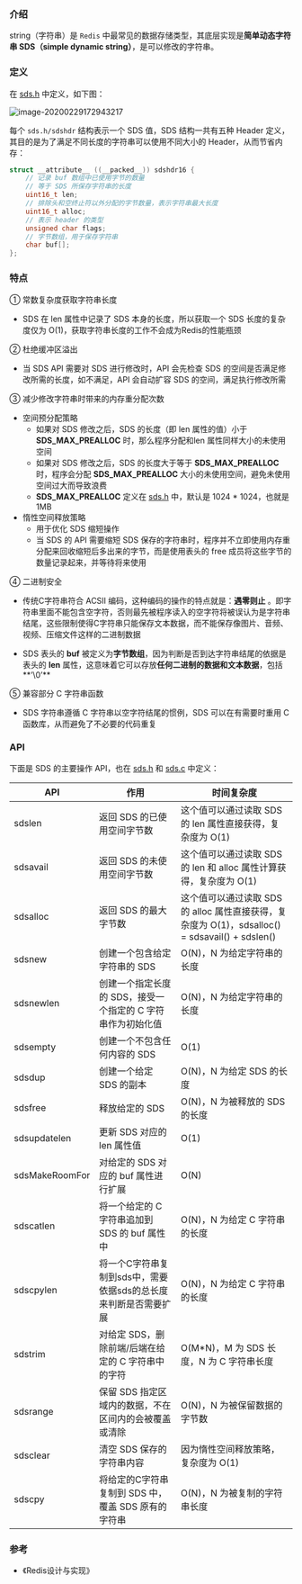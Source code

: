 ### 介绍

string（字符串）是 `Redis` 中最常见的数据存储类型，其底层实现是**简单动态字符串 SDS（simple dynamic string）**，是可以修改的字符串。



### 定义

在 [sds.h](https://github.com/antirez/redis/blob/unstable/src/sds.h) 中定义，如下图：

![image-20200229172943217](https://tva1.sinaimg.cn/large/00831rSTgy1gcdeh7x4ysj313g0u0qm7.jpg)

每个 `sds.h/sdshdr` 结构表示一个 SDS 值，SDS 结构一共有五种 Header 定义，其目的是为了满足不同长度的字符串可以使用不同大小的 Header，从而节省内存：

```c
struct __attribute__ ((__packed__)) sdshdr16 {
    // 记录 buf 数组中已使用字节的数量
    // 等于 SDS 所保存字符串的长度
    uint16_t len;
    // 排除头和空终止符以外分配的字节数量，表示字符串最大长度
    uint16_t alloc;
    // 表示 header 的类型
    unsigned char flags;
    // 字节数组，用于保存字符串
    char buf[];
};
```



### 特点

① 常数复杂度获取字符串长度

- SDS 在 len 属性中记录了 SDS 本身的长度，所以获取一个 SDS 长度的复杂度仅为 O(1)，获取字符串长度的工作不会成为Redis的性能瓶颈

② 杜绝缓冲区溢出

- 当 SDS API 需要对 SDS 进行修改时，API 会先检查 SDS 的空间是否满足修改所需的长度，如不满足，API 会自动扩容 SDS 的空间，满足执行修改所需

③ 减少修改字符串时带来的内存重分配次数

- 空间预分配策略
  - 如果对 SDS 修改之后，SDS 的长度（即 len 属性的值）小于 **SDS_MAX_PREALLOC** 时，那么程序分配和len 属性同样大小的未使用空间
  - 如果对 SDS 修改之后，SDS 的长度大于等于 **SDS_MAX_PREALLOC** 时，程序会分配 **SDS_MAX_PREALLOC** 大小的未使用空间，避免未使用空间过大而导致浪费
  - **SDS_MAX_PREALLOC** 定义在 [sds.h](https://github.com/antirez/redis/blob/unstable/src/sds.h) 中，默认是 1024 * 1024，也就是1MB
- 惰性空间释放策略
  - 用于优化 SDS 缩短操作
  - 当 SDS 的 API 需要缩短 SDS 保存的字符串时，程序并不立即使用内存重分配来回收缩短后多出来的字节，而是使用表头的 free 成员将这些字节的数量记录起来，并等待将来使用

④ 二进制安全

- 传统C字符串符合 ACSII 编码，这种编码的操作的特点就是：**遇零则止** 。即字符串里面不能包含空字符，否则最先被程序读入的空字符将被误认为是字符串结尾，这些限制使得C字符串只能保存文本数据，而不能保存像图片、音频、视频、压缩文件这样的二进制数据

- SDS 表头的 **buf** 被定义为**字节数组**，因为判断是否到达字符串结尾的依据是表头的 **len** 属性，这意味着它可以存放**任何二进制的数据和文本数据**，包括**’\0’**

⑤ 兼容部分 C 字符串函数

- SDS 字符串遵循 C 字符串以空字符结尾的惯例，SDS 可以在有需要时重用 C 函数库，从而避免了不必要的代码重复



### API

下面是 SDS 的主要操作 API，也在 [sds.h](https://github.com/antirez/redis/blob/unstable/src/sds.h) 和 [sds.c](https://github.com/antirez/redis/blob/unstable/src/sds.c) 中定义：

| API            | 作用                                                         | 时间复杂度                                                   |
| -------------- | ------------------------------------------------------------ | ------------------------------------------------------------ |
| sdslen         | 返回 SDS 的已使用空间字节数                                  | 这个值可以通过读取 SDS 的 len 属性直接获得，复杂度为 O(1)    |
| sdsavail       | 返回 SDS 的未使用空间字节数                                  | 这个值可以通过读取 SDS 的 len 和 alloc 属性计算获得，复杂度为 O(1) |
| sdsalloc       | 返回 SDS 的最大字节数                                        | 这个值可以通过读取 SDS 的 alloc 属性直接获得，复杂度为 O(1)，sdsalloc() = sdsavail() + sdslen() |
| sdsnew         | 创建一个包含给定字符串的 SDS                                 | O(N)，N 为给定字符串的长度                                   |
| sdsnewlen      | 创建一个指定长度的 SDS，接受一个指定的 C 字符串作为初始化值  | O(N)，N 为给定字符串的长度                                   |
| sdsempty       | 创建一个不包含任何内容的 SDS                                 | O(1)                                                         |
| sdsdup         | 创建一个给定 SDS 的副本                                      | O(N)，N 为给定 SDS 的长度                                    |
| sdsfree        | 释放给定的 SDS                                               | O(N)，N 为被释放的 SDS 的长度                                |
| sdsupdatelen   | 更新 SDS 对应的 len 属性值                                   | O(1)                                                         |
| sdsMakeRoomFor | 对给定的 SDS 对应的 buf 属性进行扩展                         | O(N)                                                         |
| sdscatlen      | 将一个给定的 C 字符串追加到 SDS 的 buf 属性中                | O(N)，N 为给定 C 字符串的长度                                |
| sdscpylen      | 将一个C字符串复制到sds中，需要依据sds的总长度来判断是否需要扩展 | O(N)，N 为给定 C 字符串的长度                                |
| sdstrim        | 对给定 SDS，删除前端/后端在给定的 C 字符串中的字符           | O(M*N)，M 为 SDS 长度，N 为 C 字符串长度                     |
| sdsrange       | 保留 SDS 指定区域内的数据，不在区间内的会被覆盖或清除        | O(N)，N 为被保留数据的字节数                                 |
| sdsclear       | 清空 SDS 保存的字符串内容                                    | 因为惰性空间释放策略，复杂度为 O(1)                          |
| sdscpy         | 将给定的C字符串复制到 SDS 中，覆盖 SDS 原有的字符串          | O(N)，N 为被复制的字符串长度                                 |



### 参考

- 《Redis设计与实现》
